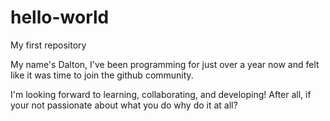 # hello-world
My first repository

My name's Dalton, I've been programming for just over a year now and felt like it was time to join the github community.

I'm looking forward to learning, collaborating, and developing! After all, if your not passionate about what you do why do it at all?
